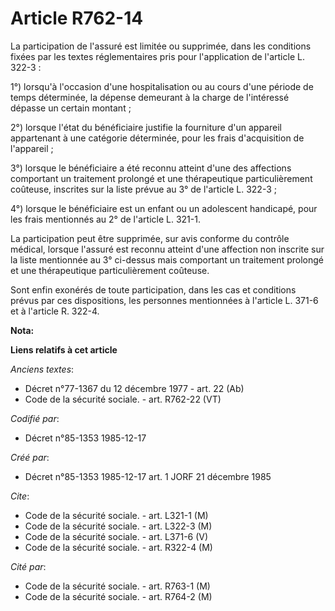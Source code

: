 # Article R762-14

La participation de l'assuré est limitée ou supprimée, dans les conditions fixées par les textes réglementaires pris pour
l'application de l'article L. 322-3 : 

1°) lorsqu'à l'occasion d'une hospitalisation ou au cours d'une période de temps déterminée, la dépense demeurant à la charge
de l'intéressé dépasse un certain montant ; 

2°) lorsque l'état du bénéficiaire justifie la fourniture d'un appareil appartenant à une catégorie déterminée, pour les
frais d'acquisition de l'appareil ; 

3°) lorsque le bénéficiaire a été reconnu atteint d'une des affections comportant un traitement prolongé et une thérapeutique
particulièrement coûteuse, inscrites sur la liste prévue au 3° de l'article L. 322-3 ; 

4°) lorsque le bénéficiaire est un enfant ou un adolescent handicapé, pour les frais mentionnés au 2° de l'article L. 321-1. 

La participation peut être supprimée, sur avis conforme du contrôle médical, lorsque l'assuré est reconnu atteint d'une
affection non inscrite sur la liste mentionnée au 3° ci-dessus mais comportant un traitement prolongé et une thérapeutique
particulièrement coûteuse. 

Sont enfin exonérés de toute participation, dans les cas et conditions prévus par ces dispositions, les personnes mentionnées
à l'article L. 371-6 et à l'article R. 322-4.

**Nota:**



**Liens relatifs à cet article**

_Anciens textes_:

  - Décret n°77-1367 du 12 décembre 1977 - art. 22 (Ab)
  - Code de la sécurité sociale. - art. R762-22 (VT)

_Codifié par_:

  - Décret n°85-1353 1985-12-17

_Créé par_:

  - Décret n°85-1353 1985-12-17 art. 1 JORF 21 décembre 1985

_Cite_:

  - Code de la sécurité sociale. - art. L321-1 (M)
  - Code de la sécurité sociale. - art. L322-3 (M)
  - Code de la sécurité sociale. - art. L371-6 (V)
  - Code de la sécurité sociale. - art. R322-4 (M)

_Cité par_:

  - Code de la sécurité sociale. - art. R763-1 (M)
  - Code de la sécurité sociale. - art. R764-2 (M)
